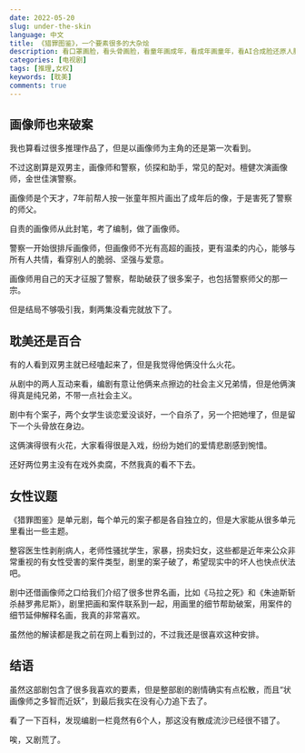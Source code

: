 ```yaml
---
date: 2022-05-20
slug: under-the-skin
language: 中文
title: 《猎罪图鉴》，一个要素很多的大杂烩
description: 看口罩画脸，看头骨画脸，看童年画成年，看成年画童年，看AI合成脸还原人脸，他就是个神。
categories: [电视剧]
tags: [推理,女权]
keywords: [耽美]
comments: true
---
```


## 画像师也来破案

我也算看过很多推理作品了，但是以画像师为主角的还是第一次看到。

不过这剧算是双男主，画像师和警察，侦探和助手，常见的配对。檀健次演画像师，金世佳演警察。

画像师是个天才，7年前帮人按一张童年照片画出了成年后的像，于是害死了警察的师父。

自责的画像师从此封笔，考了编制，做了画像师。

警察一开始很排斥画像师，但画像师不光有高超的画技，更有温柔的内心，能够与所有人共情，看穿别人的脆弱、坚强与爱意。

画像师用自己的天才征服了警察，帮助破获了很多案子，也包括警察师父的那一宗。

但是结局不够吸引我，剩两集没看完就放下了。

## 耽美还是百合

有的人看到双男主就已经嗑起来了，但是我觉得他俩没什么火花。

从剧中的两人互动来看，编剧有意让他俩来点擦边的社会主义兄弟情，但是他俩演得真是纯兄弟，不带一点社会主义。

剧中有个案子，两个女学生谈恋爱没谈好，一个自杀了，另一个把她埋了，但是留下一个头骨放在身边。

这俩演得很有火花，大家看得很是入戏，纷纷为她们的爱情悲剧感到惋惜。

还好两位男主没有在戏外卖腐，不然我真的看不下去。

## 女性议题

《猎罪图鉴》是单元剧，每个单元的案子都是各自独立的，但是大家能从很多单元里看出一些主题。

整容医生性剥削病人，老师性骚扰学生，家暴，拐卖妇女，这些都是近年来公众非常重视的有女性受害的案件类型，剧里的案子破了，希望现实中的坏人也快点伏法吧。

剧中还借画像师之口给我们介绍了很多世界名画，比如《马拉之死》和《朱迪斯斩杀赫罗弗尼斯》，剧里把画和案件联系到一起，用画里的细节帮助破案，用案件的细节延伸解释名画，我真的非常喜欢。

虽然他的解读都是我之前在网上看到过的，不过我还是很喜欢这种安排。

## 结语

虽然这部剧包含了很多我喜欢的要素，但是整部剧的剧情确实有点松散，而且“状画像师之多智而近妖”，到最后我实在没有心力追下去了。

看了一下百科，发现编剧一栏竟然有6个人，那这没有散成流沙已经很不错了。

唉，又剧荒了。